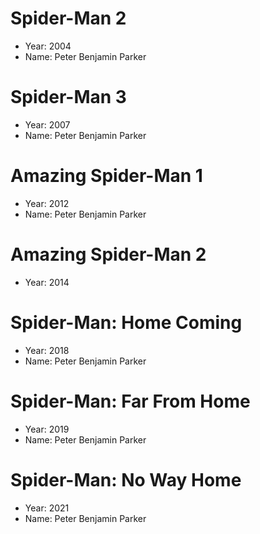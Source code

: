 # Spider-Man 2
- Year: 2004
- Name: Peter Benjamin Parker

# Spider-Man 3
- Year: 2007
- Name: Peter Benjamin Parker

# Amazing Spider-Man 1
- Year: 2012
- Name: Peter Benjamin Parker

# Amazing Spider-Man 2
- Year: 2014

# Spider-Man: Home Coming
- Year: 2018
- Name: Peter Benjamin Parker

# Spider-Man: Far From Home
- Year: 2019
- Name: Peter Benjamin Parker

# Spider-Man: No Way Home
- Year: 2021
- Name: Peter Benjamin Parker

